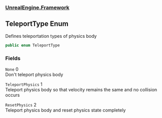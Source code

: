 ### [UnrealEngine.Framework](./UnrealEngine-Framework.md 'UnrealEngine.Framework')
## TeleportType Enum
Defines teleportation types of physics body  
```csharp
public enum TeleportType
```
### Fields
<a name='TeleportType-None'></a>
`None` 0  
Don't teleport physics body  
  
<a name='TeleportType-TeleportPhysics'></a>
`TeleportPhysics` 1  
Teleport physics body so that velocity remains the same and no collision occurs  
  
<a name='TeleportType-ResetPhysics'></a>
`ResetPhysics` 2  
Teleport physics body and reset physics state completely  
  
